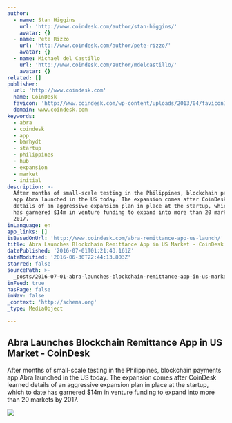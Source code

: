 ```yaml
---
author:
  - name: Stan Higgins
    url: 'http://www.coindesk.com/author/stan-higgins/'
    avatar: {}
  - name: Pete Rizzo
    url: 'http://www.coindesk.com/author/pete-rizzo/'
    avatar: {}
  - name: Michael del Castillo
    url: 'http://www.coindesk.com/author/mdelcastillo/'
    avatar: {}
related: []
publisher:
  url: 'http://www.coindesk.com'
  name: CoinDesk
  favicon: 'http://www.coindesk.com/wp-content/uploads/2013/04/favicon1.ico?b6542b'
  domain: www.coindesk.com
keywords:
  - abra
  - coindesk
  - app
  - barhydt
  - startup
  - philippines
  - hub
  - expansion
  - market
  - initial
description: >-
  After months of small-scale testing in the Philippines, blockchain payments
  app Abra launched in the US today. The expansion comes after CoinDesk learned
  details of an aggressive expansion plan in place at the startup, which to date
  has garnered $14m in venture funding to expand into more than 20 markets by
  2017.
inLanguage: en
app_links: []
isBasedOnUrl: 'http://www.coindesk.com/abra-remittance-app-us-launch/'
title: Abra Launches Blockchain Remittance App in US Market - CoinDesk
datePublished: '2016-07-01T01:21:43.161Z'
dateModified: '2016-06-30T22:44:13.803Z'
starred: false
sourcePath: >-
  _posts/2016-07-01-abra-launches-blockchain-remittance-app-in-us-market-coind.md
inFeed: true
hasPage: false
inNav: false
_context: 'http://schema.org'
_type: MediaObject

---
```

<article style=""><h1>Abra Launches Blockchain Remittance App in US Market - CoinDesk</h1><p>After months of small-scale testing in the Philippines, blockchain payments app Abra launched in the US today. The expansion comes after CoinDesk learned details of an aggressive expansion plan in place at the startup, which to date has garnered $14m in venture funding to expand into more than 20 markets by 2017.</p><img src="http://media.coindesk.com/2016/06/Screen-Shot-2016-06-30-at-5.54.31-PM-e1467323710120.png" /></article>